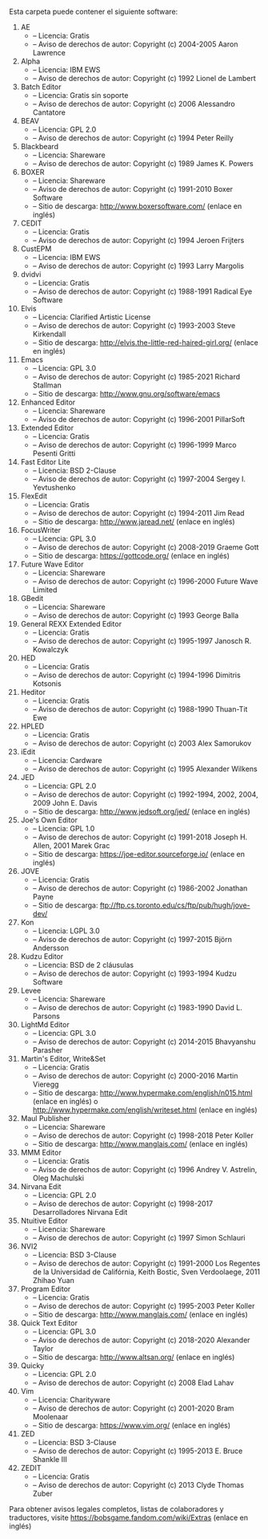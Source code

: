 ﻿Esta carpeta puede contener el siguiente software:

1. AE
   - – Licencia: Gratis
   - – Aviso de derechos de autor: Copyright (c) 2004-2005 Aaron Lawrence
2. Alpha
   - – Licencia: IBM EWS
   - – Aviso de derechos de autor: Copyright (c) 1992 Lionel de Lambert
3. Batch Editor
   - – Licencia: Gratis sin soporte
   - – Aviso de derechos de autor: Copyright (c) 2006 Alessandro Cantatore
4. BEAV
   - – Licencia: GPL 2.0
   - – Aviso de derechos de autor: Copyright (c) 1994 Peter Reilly
5. Blackbeard
   - – Licencia: Shareware
   - – Aviso de derechos de autor: Copyright (c) 1989 James K. Powers
6. BOXER
   - – Licencia: Shareware
   - – Aviso de derechos de autor: Copyright (c) 1991-2010 Boxer Software
   - – Sitio de descarga: http://www.boxersoftware.com/ (enlace en inglés)
7. CEDIT
   - – Licencia: Gratis
   - – Aviso de derechos de autor: Copyright (c) 1994 Jeroen Frijters
8. CustEPM
   - – Licencia: IBM EWS
   - – Aviso de derechos de autor: Copyright (c) 1993 Larry Margolis
9. dvidvi
   - – Licencia: Gratis
   - – Aviso de derechos de autor: Copyright (c) 1988-1991 Radical Eye Software
10. Elvis
    - – Licencia: Clarified Artistic License
    - – Aviso de derechos de autor: Copyright (c) 1993-2003 Steve Kirkendall
    - – Sitio de descarga: http://elvis.the-little-red-haired-girl.org/ (enlace en inglés)
11. Emacs
    - – Licencia: GPL 3.0
    - – Aviso de derechos de autor: Copyright (c) 1985-2021 Richard Stallman
    - – Sitio de descarga: http://www.gnu.org/software/emacs
12. Enhanced Editor
    - – Licencia: Shareware
    - – Aviso de derechos de autor: Copyright (c) 1996-2001 PillarSoft
13. Extended Editor
    - – Licencia: Gratis
    - – Aviso de derechos de autor: Copyright (c) 1996-1999 Marco Pesenti Gritti
14. Fast Editor Lite
    - – Licencia: BSD 2-Clause
    - – Aviso de derechos de autor: Copyright (c) 1997-2004 Sergey I. Yevtushenko
15. FlexEdit
    - – Licencia: Gratis
    - – Aviso de derechos de autor: Copyright (c) 1994-2011 Jim Read
    - – Sitio de descarga: http://www.jaread.net/ (enlace en inglés)
16. FocusWriter
    - – Licencia: GPL 3.0
    - – Aviso de derechos de autor: Copyright (c) 2008-2019 Graeme Gott
    - – Sitio de descarga: https://gottcode.org/ (enlace en inglés)
17. Future Wave Editor
    - – Licencia: Shareware
    - – Aviso de derechos de autor: Copyright (c) 1996-2000 Future Wave Limited
18. GBedit
    - – Licencia: Shareware
    - – Aviso de derechos de autor: Copyright (c) 1993 George Balla
19. General REXX Extended Editor
    - – Licencia: Gratis
    - – Aviso de derechos de autor: Copyright (c) 1995-1997 Janosch R. Kowalczyk
20. HED
    - – Licencia: Gratis
    - – Aviso de derechos de autor: Copyright (c) 1994-1996 Dimitris Kotsonis
21. Heditor
    - – Licencia: Gratis
    - – Aviso de derechos de autor: Copyright (c) 1988-1990 Thuan-Tit Ewe
22. HPLED
    - – Licencia: Gratis
    - – Aviso de derechos de autor: Copyright (c) 2003 Alex Samorukov
23. iEdit
    - – Licencia: Cardware
    - – Aviso de derechos de autor: Copyright (c) 1995 Alexander Wilkens
24. JED
    - – Licencia: GPL 2.0
    - – Aviso de derechos de autor: Copyright (c) 1992-1994, 2002, 2004, 2009 John E. Davis
    - – Sitio de descarga: http://www.jedsoft.org/jed/ (enlace en inglés)
25. Joe's Own Editor
    - – Licencia: GPL 1.0
    - – Aviso de derechos de autor: Copyright (c) 1991-2018 Joseph H. Allen, 2001 Marek Grac
    - – Sitio de descarga: https://joe-editor.sourceforge.io/ (enlace en inglés)
26. JOVE
    - – Licencia: Gratis
    - – Aviso de derechos de autor: Copyright (c) 1986-2002 Jonathan Payne
    - – Sitio de descarga: ftp://ftp.cs.toronto.edu/cs/ftp/pub/hugh/jove-dev/
27. Kon
    - – Licencia: LGPL 3.0
    - – Aviso de derechos de autor: Copyright (c) 1997-2015 Björn Andersson
28. Kudzu Editor
    - – Licencia: BSD de 2 cláusulas
    - – Aviso de derechos de autor: Copyright (c) 1993-1994 Kudzu Software
29. Levee
    - – Licencia: Shareware
    - – Aviso de derechos de autor: Copyright (c) 1983-1990 David L. Parsons
30. LightMd Editor
    - – Licencia: GPL 3.0
    - – Aviso de derechos de autor: Copyright (c) 2014-2015 Bhavyanshu Parasher
31. Martin's Editor, Write&Set
    - – Licencia: Gratis
    - – Aviso de derechos de autor: Copyright (c) 2000-2016 Martin Vieregg
    - – Sitio de descarga: http://www.hypermake.com/english/n015.html (enlace en inglés) o http://www.hypermake.com/english/writeset.html (enlace en inglés)
32. Maul Publisher
    - – Licencia: Shareware
    - – Aviso de derechos de autor: Copyright (c) 1998-2018 Peter Koller
    - – Sitio de descarga: http://www.manglais.com/ (enlace en inglés)
33. MMM Editor
    - – Licencia: Gratis
    - – Aviso de derechos de autor: Copyright (c) 1996 Andrey V. Astrelin, Oleg Machulski
34. Nirvana Edit
    - – Licencia: GPL 2.0
    - – Aviso de derechos de autor: Copyright (c) 1998-2017 Desarrolladores Nirvana Edit
35. Ntuitive Editor
    - – Licencia: Shareware
    - – Aviso de derechos de autor: Copyright (c) 1997 Simon Schlauri
36. NVI2
    - – Licencia: BSD 3-Clause
    - – Aviso de derechos de autor: Copyright (c) 1991-2000 Los Regentes de la Universidad de Califórnia, Keith Bostic, Sven Verdoolaege, 2011 Zhihao Yuan
37. Program Editor
    - – Licencia: Gratis
    - – Aviso de derechos de autor: Copyright (c) 1995-2003 Peter Koller
    - – Sitio de descarga: http://www.manglais.com/ (enlace en inglés)
38. Quick Text Editor
    - – Licencia: GPL 3.0
    - – Aviso de derechos de autor: Copyright (c) 2018-2020 Alexander Taylor
    - – Sitio de descarga: http://www.altsan.org/ (enlace en inglés)
39. Quicky
    - – Licencia: GPL 2.0
    - – Aviso de derechos de autor: Copyright (c) 2008 Elad Lahav
40. Vim
    - – Licencia: Charityware
    - – Aviso de derechos de autor: Copyright (c) 2001-2020 Bram Moolenaar
    - – Sitio de descarga: https://www.vim.org/ (enlace en inglés)
41. ZED
    - – Licencia: BSD 3-Clause
    - – Aviso de derechos de autor: Copyright (c) 1995-2013 E. Bruce Shankle III
42. ZEDIT
    - – Licencia: Gratis
    - – Aviso de derechos de autor: Copyright (c) 2013 Clyde Thomas Zuber

Para obtener avisos legales completos, listas de colaboradores y traductores, visite https://bobsgame.fandom.com/wiki/Extras (enlace en inglés)
